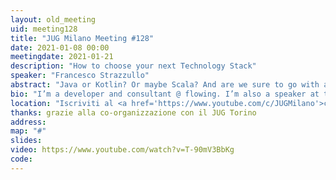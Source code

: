 ```yaml
---
layout: old_meeting
uid: meeting128
title: "JUG Milano Meeting #128"
date: 2021-01-08 00:00
meetingdate: 2021-01-21
description: "How to choose your next Technology Stack"
speaker: "Francesco Strazzullo"
abstract: "Java or Kotlin? Or maybe Scala? And are we sure to go with another Monolith or should we use Microservices? These are some of the decisions that every frontend team needs to address when working on a product. Nevertheless, decision-making is a skill that is normally considered unimportant by developers. In this talk, I will show some useful decision-making techniques that are quite useful when making these and other kinds of decisions."
bio: "I’m a developer and consultant @ flowing. I’m also a speaker at tech conferences and meetup. I’m the author of “Frameworkless Front-end Development”. In my free time, I like to relax playing with my Playstation or cooking some strange ethnic dish for my wife."
location: "Iscriviti al <a href='https://www.youtube.com/c/JUGMilano'>canale YouTube di JUG Milano</a> e <a href='https://www.youtube.com/c/JUGTorino'>JUG Torino</a> e <b>clicca la campanella</b> su YouTube: riceverai notifica direttamente da YouTube quando saremo live!"
thanks: grazie alla co-organizzazione con il JUG Torino 
address: 
map: "#"
slides: 
video: https://www.youtube.com/watch?v=T-90mV3BbKg
code:  
---
```

